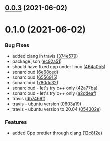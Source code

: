 ## [0.0.3](https://github.com/templ-project/node-addon-nan/compare/0.1.0...0.0.3) (2021-06-02)

# 0.1.0 (2021-06-02)


### Bug Fixes

* added clang in travis ([374e579](https://github.com/templ-project/node-addon-nan/commit/374e579e69f426742330cdf04799cf97653607f0))
* package.json ([ec92a51](https://github.com/templ-project/node-addon-nan/commit/ec92a51fdb5a679bfe4be7102a432f86e0ada517))
* should have fixed cpp under linux ([464a0b5](https://github.com/templ-project/node-addon-nan/commit/464a0b5e04385a1f9dc13e4f9cea1adc7925a842))
* sonarcloud ([6e68ced](https://github.com/templ-project/node-addon-nan/commit/6e68ced66be736c9df218f73e019d0b009afe031))
* sonarcloud ([6556915](https://github.com/templ-project/node-addon-nan/commit/6556915accf5d7773eaef09cf993080bc9136849))
* sonarcloud ([780dc32](https://github.com/templ-project/node-addon-nan/commit/780dc32c3c78a1fa80957297fa80d28734e8408a))
* sonarcloud - let's try c++ only ([42a77ba](https://github.com/templ-project/node-addon-nan/commit/42a77ba19a535f6d990283ec4070c4429e46659e))
* sonarcloud - let's try c++ only ([a2ddeaf](https://github.com/templ-project/node-addon-nan/commit/a2ddeaf9b9229c029d0dcbf744711b0e55786b60))
* travis ([db7469f](https://github.com/templ-project/node-addon-nan/commit/db7469fe8f47e0b10945f7949ccde3e823a18c1e))
* travis - ubuntu version ([0603a19](https://github.com/templ-project/node-addon-nan/commit/0603a197eac3db4ba90aa7afc8a320d3738aa3a1))
* travis - ubuntu version to 20.04 ([054302e](https://github.com/templ-project/node-addon-nan/commit/054302e2991626e913f44ec0e4caa5ead1ab60a9))


### Features

* added Cpp prettier through clang ([12c8f2e](https://github.com/templ-project/node-addon-nan/commit/12c8f2e781d29ed17e86f3ad7fdc527d78488950))


